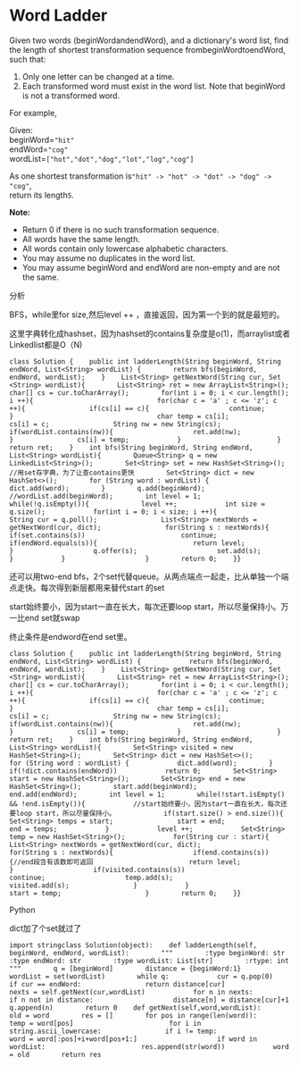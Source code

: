 # Word Ladder

Given two words \(beginWordandendWord\), and a dictionary's word list, find the length of shortest transformation sequence frombeginWordtoendWord, such that:

1. Only one letter can be changed at a time.
2. Each transformed word must exist in the word list. Note that beginWord is not a transformed word.

For example,

Given:  
beginWord=`"hit"`  
endWord=`"cog"`  
wordList=`["hot","dot","dog","lot","log","cog"]`

As one shortest transformation is`"hit" -> "hot" -> "dot" -> "dog" -> "cog"`,  
return its length`5`.

**Note:**

* Return 0 if there is no such transformation sequence.
* All words have the same length.
* All words contain only lowercase alphabetic characters.
* You may assume no duplicates in the word list.
* You may assume beginWord and endWord are non-empty and are not the same.

分析

BFS，while里for size,然后level ++ ，直接返回，因为第一个到的就是最短的。

这里字典转化成hashset，因为hashset的contains复杂度是o\(1\)，而arraylist或者Linkedlist都是O（N\)

```text
class Solution {    public int ladderLength(String beginWord, String endWord, List<String> wordList) {        return bfs(beginWord, endWord, wordList);    }    List<String> getNextWord(String cur, Set                             <String> wordList){        List<String> ret = new ArrayList<String>();        char[] cs = cur.toCharArray();        for(int i = 0; i < cur.length(); i ++){                               for(char c = 'a' ; c <= 'z'; c ++){                if(cs[i] == c){                    continue;                }                                    char temp = cs[i];                cs[i] = c;                String nw = new String(cs);                                if(wordList.contains(nw)){                    ret.add(nw);                }                cs[i] = temp;            }                        }         return ret;    }    int bfs(String beginWord, String endWord, List<String> wordList){        Queue<String> q = new LinkedList<String>();        Set<String> set = new HashSet<String>();        //用set存字典，为了让查contains更快        Set<String> dict = new HashSet<>();        for (String word : wordList) {            dict.add(word);        }        q.add(beginWord);        //wordList.add(beginWord);        int level = 1;        while(!q.isEmpty()){             level ++;            int size = q.size();            for(int i = 0; i < size; i ++){                String cur = q.poll();                List<String> nextWords = getNextWord(cur, dict);                for(String s : nextWords){                    if(set.contains(s))                        continue;                    if(endWord.equals(s)){                        return level;                    }                    q.offer(s);                    set.add(s);                }            }                    }        return 0;    }}
```

还可以用two-end bfs，2个set代替queue。从两点端点一起走，比从单独一个端点走快。每次得到新层都用来替代start 的set

start始终要小，因为start一直在长大，每次还要loop start，所以尽量保持小。万一比end set就swap

终止条件是endword在end set里。

```text
class Solution {    public int ladderLength(String beginWord, String endWord, List<String> wordList) {            return bfs(beginWord, endWord, wordList);    }    List<String> getNextWord(String cur, Set                             <String> wordList){        List<String> ret = new ArrayList<String>();        char[] cs = cur.toCharArray();        for(int i = 0; i < cur.length(); i ++){                               for(char c = 'a' ; c <= 'z'; c ++){                if(cs[i] == c){                    continue;                }                                    char temp = cs[i];                cs[i] = c;                String nw = new String(cs);                                if(wordList.contains(nw)){                    ret.add(nw);                }                cs[i] = temp;            }                        }         return ret;    }    int bfs(String beginWord, String endWord, List<String> wordList){        Set<String> visited = new HashSet<String>();        Set<String> dict = new HashSet<>();        for (String word : wordList) {            dict.add(word);        }        if(!dict.contains(endWord))            return 0;        Set<String> start = new HashSet<String>();        Set<String> end = new HashSet<String>();        start.add(beginWord);        end.add(endWord);        int level = 1;        while(!start.isEmpty() && !end.isEmpty()){            //start始终要小，因为start一直在长大，每次还要loop start，所以尽量保持小。            if(start.size() > end.size()){               Set<String> temps = start;                start = end;                end = temps;            }            level ++;            Set<String> temp = new HashSet<String>();            for(String cur : start){                List<String> nextWords = getNextWord(cur, dict);                for(String s : nextWords){                    if(end.contains(s)){//end段含有该数即可返回                        return level;                    }                    if(visited.contains(s))                        continue;                    temp.add(s);                    visited.add(s);                }            }                       start = temp;                     }        return 0;    }}
```

Python

dict加了个set就过了

```text
import stringclass Solution(object):    def ladderLength(self, beginWord, endWord, wordList):        """        :type beginWord: str        :type endWord: str        :type wordList: List[str]        :rtype: int        """        q = [beginWord]        distance = {beginWord:1}        wordList = set(wordList)        while q:            cur = q.pop(0)            if cur == endWord:                return distance[cur]            nexts = self.getNext(cur,wordList)            for n in nexts:                if n not in distance:                    distance[n] = distance[cur]+1                    q.append(n)        return 0    def getNext(self,word,wordList):        old = word        res = []        for pos in range(len(word)):            temp = word[pos]                        for i in string.ascii_lowercase:                if i != temp:                    word = word[:pos]+i+word[pos+1:]                    if word in wordList:                        res.append(str(word))            word = old        return res
```


